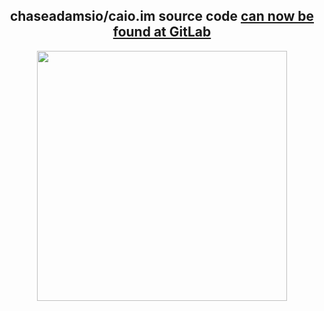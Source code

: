   <h2 align="center">chaseadamsio/caio.im source code <a href="https://gitlab.com/chaseadamsio/caio.im/">can now be found at GitLab</a></h2>
  <p align="center">
    <a href="https://gitlab.com/chaseadamsio/caio.im/">
      <img src="https://matrix.org/docs/projects/images/gitlab-logo-gray-rgb.png" width=400 />
    </a>
  </p>
